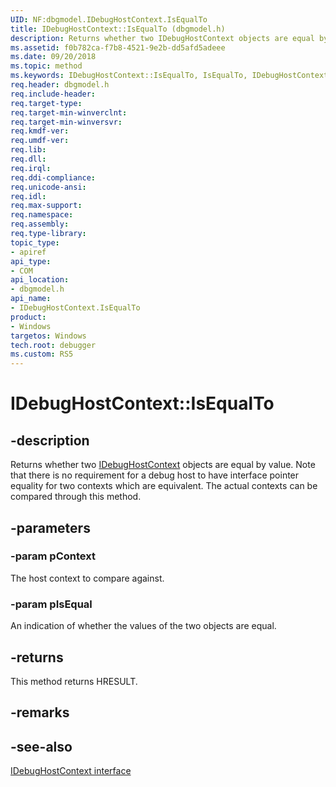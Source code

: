 ```yaml
---
UID: NF:dbgmodel.IDebugHostContext.IsEqualTo
title: IDebugHostContext::IsEqualTo (dbgmodel.h)
description: Returns whether two IDebugHostContext objects are equal by value. 
ms.assetid: f0b782ca-f7b8-4521-9e2b-dd5afd5adeee
ms.date: 09/20/2018
ms.topic: method
ms.keywords: IDebugHostContext::IsEqualTo, IsEqualTo, IDebugHostContext.IsEqualTo, IDebugHostContext::IsEqualTo, IDebugHostContext.IsEqualTo
req.header: dbgmodel.h
req.include-header:
req.target-type:
req.target-min-winverclnt:
req.target-min-winversvr:
req.kmdf-ver:
req.umdf-ver:
req.lib:
req.dll:
req.irql: 
req.ddi-compliance:
req.unicode-ansi:
req.idl:
req.max-support:
req.namespace:
req.assembly:
req.type-library: 
topic_type: 
- apiref
api_type: 
- COM
api_location: 
- dbgmodel.h
api_name: 
- IDebugHostContext.IsEqualTo
product:
- Windows
targetos: Windows
tech.root: debugger
ms.custom: RS5
---
```


# IDebugHostContext::IsEqualTo


## -description

Returns whether two [IDebugHostContext](nn-dbgmodel-idebughostcontext.md) objects are equal by value.  Note that there is no requirement for a debug host to have interface pointer equality for two contexts which are equivalent.  The actual contexts can be compared through this method.

## -parameters

### -param pContext
The host context to compare against.

### -param pIsEqual
An indication of whether the values of the two objects are equal.


## -returns
This method returns HRESULT.
## -remarks

## -see-also
[IDebugHostContext interface](nn-dbgmodel-idebughostcontext.md)
